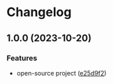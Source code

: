 # Changelog

## 1.0.0 (2023-10-20)


### Features

* open-source project ([e25d9f2](https://www.github.com/pragmaticivan/nest-resend/commit/e25d9f21d9c4dfa1ef0b6caa8532a8f3bf61a800))
